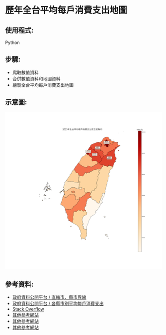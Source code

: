 # 歷年全台平均每戶消費支出地圖
## 使用程式:
Python
## 步驟:
* 爬取數值資料
* 合併數值資料和地圖資料
* 繪製全台平均每戶消費支出地圖
## 示意圖:
![picture1](https://github.com/yyy855029/crawler_practice/blob/master/%E5%9C%B0%E5%9C%96%E7%9B%B8%E9%97%9C/%E6%AD%B7%E5%B9%B4%E5%85%A8%E5%8F%B0%E5%B9%B3%E5%9D%87%E6%AF%8F%E6%88%B6%E6%B6%88%E8%B2%BB%E6%94%AF%E5%87%BA%E5%9C%B0%E5%9C%96/Img/2015%E5%B9%B4%E5%85%A8%E5%8F%B0%E5%B9%B3%E5%9D%87%E6%AF%8F%E6%88%B6%E6%B6%88%E8%B2%BB%E6%94%AF%E5%87%BA%E5%89%8D%E4%BA%94%E5%90%8D%E7%B8%A3%E5%B8%82.png)
## 參考資料:
* [政府資料公開平台 / 直轄市、縣市界線](https://data.gov.tw/dataset/7442)
* [政府資料公開平台 / 各縣市別平均每戶消費支出](https://data.gov.tw/dataset/9420)
* [Stack Overflow](https://stackoverflow.com/questions/18195758/set-matplotlib-colorbar-size-to-match-graph)
* [其他參考網站](https://2.python-requests.org//zh_CN/latest/user/quickstart.html)
* [其他參考網站](http://viml.nchc.org.tw/blog/paper_info.php?CLASS_ID=1&SUB_ID=1&PAPER_ID=687)
* [其他參考網站](http://www.geraintianpalmer.org.uk/2017/09/22/plotting-geopandas/)
